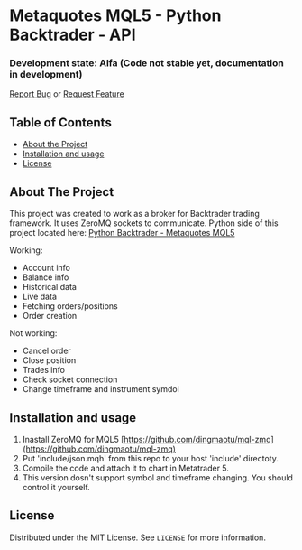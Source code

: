 # Metaquotes MQL5 - Python Backtrader - API

### Development state: Alfa (Code not stable yet, documentation in development)

[Report Bug](https://github.com/khramkov/MQL5-Backtrader-API/issues) or [Request Feature](https://github.com/khramkov/MQL5-Backtrader-API/issues)

## Table of Contents
* [About the Project](#about-the-project)
* [Installation and usage](#installation-and-usage)
* [License](#license)

## About The Project

This project was created to work as a broker for Backtrader trading framework. It uses ZeroMQ sockets to communicate. Python side of this project located here: [Python Backtrader - Metaquotes MQL5 ](https://github.com/khramkov/MQL5-Backtrader-API)

Working:
* Account info
* Balance info
* Historical data
* Live data
* Fetching orders/positions
* Order creation

Not working:
* Cancel order
* Close position
* Trades info
* Check socket connection
* Change timeframe and instrument symdol

## Installation and usage

1. Inastall ZeroMQ for MQL5 [https://github.com/dingmaotu/mql-zmq](https://github.com/dingmaotu/mql-zmq)
2. Put 'include/json.mqh' from this repo to your host 'include' directoty.
3. Compile the code and attach it to chart in Metatrader 5. 
4. This version dosn't support symbol and timeframe changing. You should control it yourself.


## License
Distributed under the MIT License. See `LICENSE` for more information.
